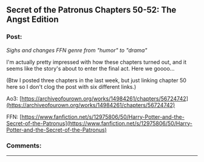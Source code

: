 ## Secret of the Patronus Chapters 50-52: The Angst Edition

### Post:

*Sighs and changes FFN genre from "humor" to "drama"*

I'm actually pretty impressed with how these chapters turned out, and it seems like the story's about to enter the final act. Here we goooo...

(Btw I posted three chapters in the last week, but just linking chapter 50 here so I don't clog the post with six different links.)

Ao3: [https://archiveofourown.org/works/14984261/chapters/56724742](https://archiveofourown.org/works/14984261/chapters/56724742)

FFN: [https://www.fanfiction.net/s/12975806/50/Harry-Potter-and-the-Secret-of-the-Patronus](https://www.fanfiction.net/s/12975806/50/Harry-Potter-and-the-Secret-of-the-Patronus)

### Comments:

---

